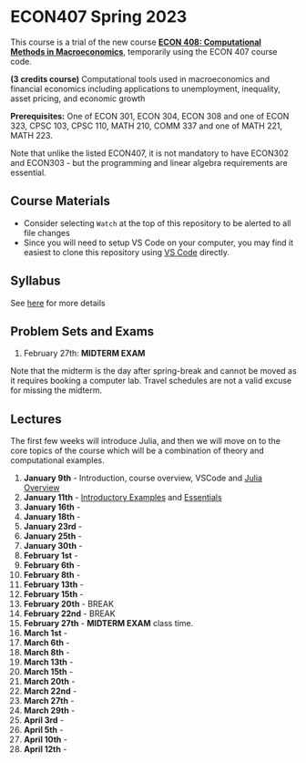 # ECON407 Spring 2023
This course is a trial of the new course [**ECON 408: Computational Methods in Macroeconomics**](syllabus.md), temporarily using the ECON 407 course code.

**(3 credits course)** Computational tools used in macroeconomics and financial economics including applications to unemployment, inequality, asset pricing, and economic growth

**Prerequisites:** One of ECON 301, ECON 304, ECON 308 and one of ECON 323, CPSC 103, CPSC 110, MATH 210, COMM 337 and one of MATH 221, MATH 223.

Note that unlike the listed ECON407, it is not mandatory to have ECON302 and ECON303 - but the programming and linear algebra requirements are essential.

## Course Materials
- Consider selecting `Watch` at the top of this repository to be alerted to all file changes
- Since you will need to setup VS Code on your computer, you may find it easiest to clone this repository using [VS Code](https://docs.microsoft.com/en-us/azure/developer/javascript/how-to/with-visual-studio-code/clone-github-repository?tabs=create-repo-command-palette%2Cinitialize-repo-activity-bar%2Ccreate-branch-command-palette%2Ccommit-changes-command-palette%2Cpush-command-palette) directly.

## Syllabus
See [here](syllabus.md) for more details

## Problem Sets and Exams
1. February 27th:  **MIDTERM EXAM**

Note that the midterm is the day after spring-break and cannot be moved as it requires booking a computer lab.  Travel schedules are not a valid excuse for missing the midterm.

## Lectures
The first few weeks will introduce Julia, and then we will move on to the core topics of the course which will be a combination of theory and computational examples.
1. **January 9th** - Introduction, course overview, VSCode and [Julia Overview](https://julia.quantecon.org/getting_started_julia/getting_started.html)
2. **January 11th** - [Introductory Examples](https://julia.quantecon.org/getting_started_julia/julia_by_example.html)  and [Essentials](https://julia.quantecon.org/getting_started_julia/julia_essentials.html)
3. **January 16th** -
4. **January 18th** -
5. **January 23rd** -
6. **January 25th** -
7. **January 30th** -
8. **February 1st** -
9. **February 6th** -
10. **February 8th** -
11. **February 13th** -
12. **February 15th** -
13. **February 20th** - BREAK
14. **February 22nd** - BREAK
15. **February 27th** - **MIDTERM EXAM** class time.
16. **March 1st** -
17. **March 6th** -
18. **March 8th** -
19. **March 13th** -
20. **March 15th** -
21. **March 20th** -
22. **March 22nd** -
23. **March 27th** -
24. **March 29th** -
25. **April 3rd** -
26. **April 5th** -
27. **April 10th** -
28. **April 12th** -